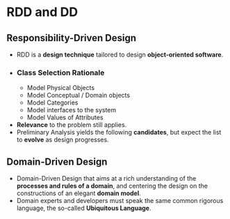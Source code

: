 # RDD and DD
## Responsibility-Driven Design
- RDD is a **design technique** tailored to design **object-oriented software**.
- ### Class Selection Rationale
	- Model Physical Objects
	- Model Conceptual / Domain objects
	- Model Categories
	- Model interfaces to the system
	- Model Values of Attributes
- **Relevance** to the problem still applies.
- Preliminary Analysis yields the following **candidates**, but expect the list to **evolve** as design progresses.
## Domain-Driven Design
- Domain-Driven Design that aims at a rich understanding of the **processes and rules of a domain**, and centering the design on the constructions of an elegant **domain model**.
- Domain experts and developers must speak the same common rigorous language, the so-called **Ubiquitous Language**. 